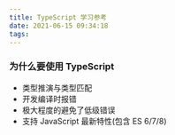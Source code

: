 ```yaml
---
title: TypeScript 学习参考
date: 2021-06-15 09:34:18
tags:
---
```


### 为什么要使用 TypeScript
- 类型推演与类型匹配
- 开发编译时报错
- 极大程度的避免了低级错误
- 支持 JavaScript 最新特性(包含 ES 6/7/8)